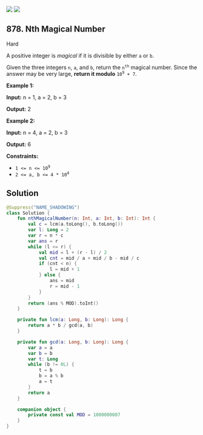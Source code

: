 [![](https://img.shields.io/github/stars/javadev/LeetCode-in-Kotlin?label=Stars&style=flat-square)](https://github.com/javadev/LeetCode-in-Kotlin)
[![](https://img.shields.io/github/forks/javadev/LeetCode-in-Kotlin?label=Fork%20me%20on%20GitHub%20&style=flat-square)](https://github.com/javadev/LeetCode-in-Kotlin/fork)

## 878\. Nth Magical Number

Hard

A positive integer is _magical_ if it is divisible by either `a` or `b`.

Given the three integers `n`, `a`, and `b`, return the <code>n<sup>th</sup></code> magical number. Since the answer may be very large, **return it modulo** <code>10<sup>9</sup> + 7</code>.

**Example 1:**

**Input:** n = 1, a = 2, b = 3

**Output:** 2

**Example 2:**

**Input:** n = 4, a = 2, b = 3

**Output:** 6

**Constraints:**

*   <code>1 <= n <= 10<sup>9</sup></code>
*   <code>2 <= a, b <= 4 * 10<sup>4</sup></code>

## Solution

```kotlin
@Suppress("NAME_SHADOWING")
class Solution {
    fun nthMagicalNumber(n: Int, a: Int, b: Int): Int {
        val c = lcm(a.toLong(), b.toLong())
        var l: Long = 2
        var r = n * c
        var ans = r
        while (l <= r) {
            val mid = l + (r - l) / 2
            val cnt = mid / a + mid / b - mid / c
            if (cnt < n) {
                l = mid + 1
            } else {
                ans = mid
                r = mid - 1
            }
        }
        return (ans % MOD).toInt()
    }

    private fun lcm(a: Long, b: Long): Long {
        return a * b / gcd(a, b)
    }

    private fun gcd(a: Long, b: Long): Long {
        var a = a
        var b = b
        var t: Long
        while (b != 0L) {
            t = b
            b = a % b
            a = t
        }
        return a
    }

    companion object {
        private const val MOD = 1000000007
    }
}
```
